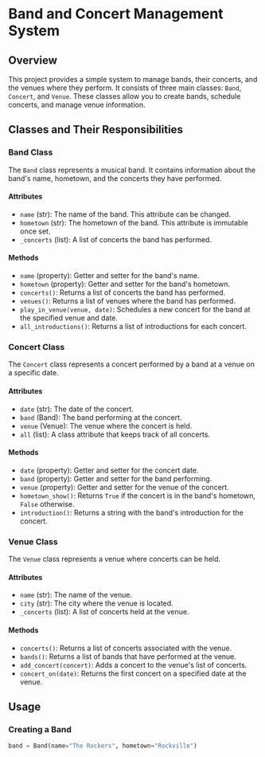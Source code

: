 # Band and Concert Management System

## Overview

This project provides a simple system to manage bands, their concerts, and the venues where they perform. It consists of three main classes: `Band`, `Concert`, and `Venue`. These classes allow you to create bands, schedule concerts, and manage venue information.

## Classes and Their Responsibilities

### Band Class

The `Band` class represents a musical band. It contains information about the band's name, hometown, and the concerts they have performed.

#### Attributes

- `name` (str): The name of the band. This attribute can be changed.
- `hometown` (str): The hometown of the band. This attribute is immutable once set.
- `_concerts` (list): A list of concerts the band has performed.

#### Methods

- `name` (property): Getter and setter for the band's name.
- `hometown` (property): Getter and setter for the band's hometown.
- `concerts()`: Returns a list of concerts the band has performed.
- `venues()`: Returns a list of venues where the band has performed.
- `play_in_venue(venue, date)`: Schedules a new concert for the band at the specified venue and date.
- `all_introductions()`: Returns a list of introductions for each concert.

### Concert Class

The `Concert` class represents a concert performed by a band at a venue on a specific date.

#### Attributes

- `date` (str): The date of the concert.
- `band` (Band): The band performing at the concert.
- `venue` (Venue): The venue where the concert is held.
- `all` (list): A class attribute that keeps track of all concerts.

#### Methods

- `date` (property): Getter and setter for the concert date.
- `band` (property): Getter and setter for the band performing.
- `venue` (property): Getter and setter for the venue of the concert.
- `hometown_show()`: Returns `True` if the concert is in the band's hometown, `False` otherwise.
- `introduction()`: Returns a string with the band's introduction for the concert.

### Venue Class

The `Venue` class represents a venue where concerts can be held.

#### Attributes

- `name` (str): The name of the venue.
- `city` (str): The city where the venue is located.
- `_concerts` (list): A list of concerts held at the venue.

#### Methods

- `concerts()`: Returns a list of concerts associated with the venue.
- `bands()`: Returns a list of bands that have performed at the venue.
- `add_concert(concert)`: Adds a concert to the venue's list of concerts.
- `concert_on(date)`: Returns the first concert on a specified date at the venue.

## Usage

### Creating a Band

```python
band = Band(name="The Rockers", hometown="Rockville")

